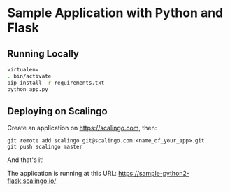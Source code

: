 Sample Application with Python and Flask
========================================

Running Locally
---------------

```sh
virtualenv
. bin/activate
pip install -r requirements.txt
python app.py
```

Deploying on Scalingo
---------------------

Create an application on https://scalingo.com, then:

```
git remote add scalingo git@scalingo.com:<name_of_your_app>.git
git push scalingo master
```

And that's it!

The application is running at this URL: https://sample-python2-flask.scalingo.io/
